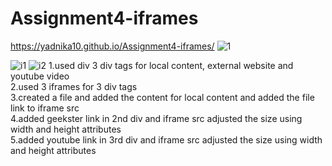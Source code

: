 # Assignment4-iframes
https://yadnika10.github.io/Assignment4-iframes/
![1](https://github.com/yadnika10/Assignment4-iframes/assets/122971264/fb1065a3-3aa2-46cb-b59a-08d50a94b4b3)

![i1](https://github.com/yadnika10/Assignment4-iframes/assets/122971264/c6f95253-8fa3-4889-8710-e742998c24a0)
![i2](https://github.com/yadnika10/Assignment4-iframes/assets/122971264/18bb6bd6-1bbf-408c-aa45-dc3e70c4b310)
1.used div 3 div tags for local content, external website and youtube video<br>
2.used 3 iframes for 3 div tags<br>
3.created a file and added the content for local content and added the file link to iframe src<br>
4.added geekster link in 2nd div and iframe src adjusted the size using width and height attributes<br>
5.added youtube link in 3rd div and iframe src adjusted the size using width and height attributes<br>
